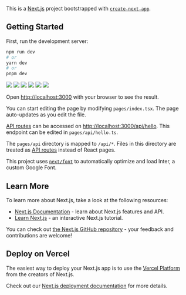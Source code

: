 This is a [Next.js](https://nextjs.org/) project bootstrapped with [`create-next-app`](https://github.com/vercel/next.js/tree/canary/packages/create-next-app).

## Getting Started

First, run the development server:

```bash
npm run dev
# or
yarn dev
# or
pnpm dev
```

<image src="https://harshtagra.s3.ap-south-1.amazonaws.com/readme/Screenshot_2023-03-30_12_38_21.png">

<image src="https://harshtagra.s3.ap-south-1.amazonaws.com/readme/Screenshot_2023-03-30_12_54_18.png">


<image src="https://harshtagra.s3.ap-south-1.amazonaws.com/readme/Screenshot_2023-03-30_12_51_46.png">
<image src="https://harshtagra.s3.ap-south-1.amazonaws.com/readme/Screenshot_2023-03-30_12_50_46.png">
<image src="https://harshtagra.s3.ap-south-1.amazonaws.com/readme/Screenshot_2023-03-30_12_52_20.png">

<image src="https://harshtagra.s3.ap-south-1.amazonaws.com/readme/Screenshot_2023-03-30_12_26_21.png">

Open [http://localhost:3000](http://localhost:3000) with your browser to see the result.

You can start editing the page by modifying `pages/index.tsx`. The page auto-updates as you edit the file.

[API routes](https://nextjs.org/docs/api-routes/introduction) can be accessed on [http://localhost:3000/api/hello](http://localhost:3000/api/hello). This endpoint can be edited in `pages/api/hello.ts`.

The `pages/api` directory is mapped to `/api/*`. Files in this directory are treated as [API routes](https://nextjs.org/docs/api-routes/introduction) instead of React pages.

This project uses [`next/font`](https://nextjs.org/docs/basic-features/font-optimization) to automatically optimize and load Inter, a custom Google Font.

## Learn More

To learn more about Next.js, take a look at the following resources:

- [Next.js Documentation](https://nextjs.org/docs) - learn about Next.js features and API.
- [Learn Next.js](https://nextjs.org/learn) - an interactive Next.js tutorial.

You can check out [the Next.js GitHub repository](https://github.com/vercel/next.js/) - your feedback and contributions are welcome!

## Deploy on Vercel

The easiest way to deploy your Next.js app is to use the [Vercel Platform](https://vercel.com/new?utm_medium=default-template&filter=next.js&utm_source=create-next-app&utm_campaign=create-next-app-readme) from the creators of Next.js.

Check out our [Next.js deployment documentation](https://nextjs.org/docs/deployment) for more details.
